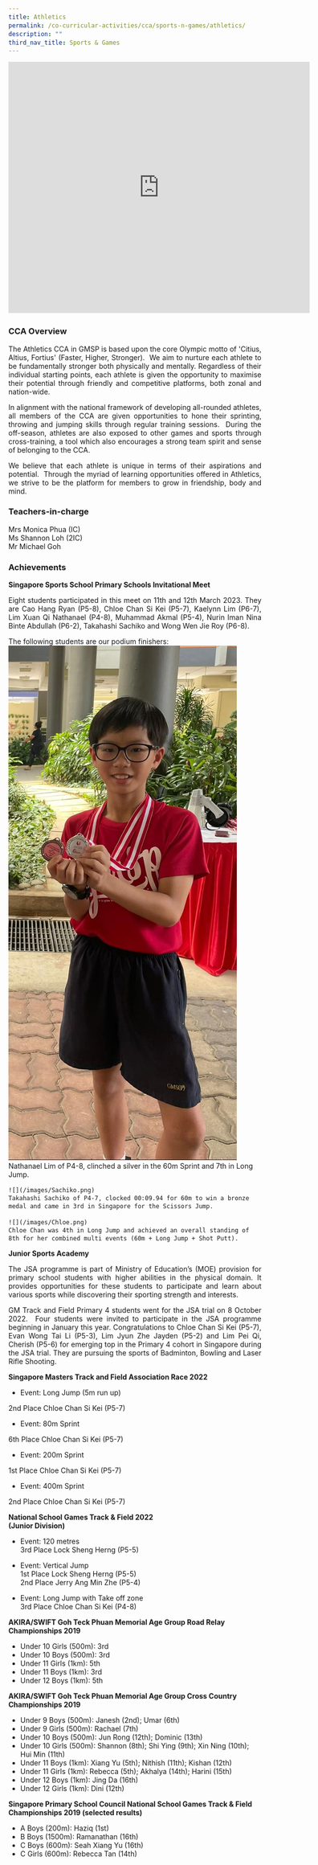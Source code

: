 ```yaml
---
title: Athletics
permalink: /co-curricular-activities/cca/sports-n-games/athletics/
description: ""
third_nav_title: Sports & Games
---
```

<iframe allowfullscreen="true" height="500" width="600" frameborder="0" src="https://docs.google.com/presentation/d/e/2PACX-1vQ3Y39B-_Y7XMFtfiizuhKd3APCmSFrE0um-MQhi9VL4axv5ZmtNfdx67iJ52bSSfvNu2iL3r_9-B5b/embed?start=false&amp;loop=true&amp;delayms=10000"></iframe>

### CCA Overview  

<p style="text-align: justify;">The Athletics CCA in GMSP is based upon the core Olympic motto of 'Citius, Altius, Fortius' (Faster, Higher, Stronger).&nbsp; We aim to nurture each athlete to be fundamentally stronger both physically and mentally. Regardless of their individual starting points, each athlete is given the opportunity to maximise their potential through friendly and competitive platforms, both zonal and nation-wide.

<p style="text-align: justify;">In alignment with the national framework of developing all-rounded athletes, all members of the CCA are given opportunities to hone their sprinting, throwing and jumping skills through regular training sessions.&nbsp; During the off-season, athletes are also exposed to other games and sports through cross-training, a tool which also encourages a strong team spirit and sense of belonging to the CCA.

<p style="text-align: justify;">We believe that each athlete is unique in terms of their aspirations and potential.&nbsp; Through the myriad of learning opportunities offered in Athletics, we strive to be the platform for members to grow in friendship, body and mind.

### Teachers-in-charge  
Mrs Monica Phua (IC)<br>
Ms Shannon Loh (2IC) <br>
Mr Michael Goh<br>

### Achievements  
	
**Singapore Sports School Primary Schools Invitational Meet**<br>
<p style="text-align: justify;">Eight students participated in this meet on 11th and 12th March 2023. They are Cao Hang Ryan (P5-8), Chloe Chan Si Kei (P5-7), Kaelynn Lim (P6-7), Lim Xuan Qi Nathanael (P4-8), Muhammad Akmal (P5-4), Nurin Iman Nina Binte Abdullah (P6-2), Takahashi Sachiko and Wong Wen Jie Roy (P6-8).
	
The following students are our podium finishers:
![](/images/Nathaniel.png)
Nathanael Lim of P4-8, clinched a silver in the 60m Sprint and 7th in Long Jump.
	
	![](/images/Sachiko.png)
	Takahashi Sachiko of P4-7, clocked 00:09.94 for 60m to win a bronze medal and came in 3rd in Singapore for the Scissors Jump.
	
	![](/images/Chloe.png)
	Chloe Chan was 4th in Long Jump and achieved an overall standing of 8th for her combined multi events (60m + Long Jump + Shot Putt).
	
**Junior Sports Academy**<br>
<p style="text-align: justify;">The JSA programme is part of Ministry of Education’s (MOE) provision for primary school students with higher abilities in the physical domain. It provides opportunities for these students to participate and learn about various sports while discovering their sporting strength and interests.

<p style="text-align: justify;">GM Track and Field Primary 4 students went for the JSA trial on 8 October 2022.  Four students were invited to participate in the JSA programme beginning in January this year. Congratulations to Chloe Chan Si Kei (P5-7), Evan Wong Tai Li (P5-3), Lim Jyun Zhe Jayden (P5-2) and Lim Pei Qi, Cherish (P5-6) for emerging top in the Primary 4 cohort in Singapore during the JSA trial. They are pursuing the sports of Badminton, Bowling and Laser Rifle Shooting.

**Singapore Masters Track and Field Association Race 2022**  <br>
* Event: Long Jump (5m run up)

2nd Place Chloe Chan Si Kei (P5-7)

* Event: 80m Sprint

6th Place Chloe Chan Si Kei (P5-7)

* Event: 200m Sprint

1st Place Chloe Chan Si Kei (P5-7)

* Event: 400m Sprint

2nd Place Chloe Chan Si Kei (P5-7)<br>
	
**National School Games Track &amp; Field 2022** <br>
**(Junior Division)**<br>
* Event:&nbsp;120 metres <br>
3rd Place&nbsp;Lock Sheng Herng (P5-5)&nbsp;  
  
* Event:&nbsp;Vertical Jump <br>
1st Place&nbsp;Lock Sheng Herng (P5-5)&nbsp;<br>
2nd Place&nbsp;Jerry Ang Min Zhe (P5-4)  
  
* Event:&nbsp;Long Jump with Take off zone <br>
3rd Place Chloe Chan Si Kei (P4-8)

**AKIRA/SWIFT Goh Teck Phuan Memorial Age Group Road Relay Championships 2019**
* Under 10 Girls (500m): 3rd
* Under 10 Boys (500m): 3rd
* Under 11 Girls (1km): 5th
* Under 11 Boys (1km): 3rd
* Under 12 Boys (1km): 5th

**AKIRA/SWIFT Goh Teck Phuan Memorial Age Group Cross Country Championships 2019**
* Under 9 Boys (500m): Janesh (2nd); Umar (6th)
* Under 9 Girls (500m): Rachael (7th)
* Under 10 Boys (500m): Jun Rong (12th); Dominic (13th)
* Under 10 Girls (500m): Shannon (8th); Shi Ying (9th); Xin Ning (10th); Hui Min (11th)
* Under 11 Boys (1km): Xiang Yu (5th); Nithish (11th); Kishan (12th)
* Under 11 Girls (1km): Rebecca (5th); Akhalya (14th); Harini (15th)
* Under 12 Boys (1km): Jing Da (16th)
* Under 12 Girls (1km): Dini (12th)

**Singapore Primary School Council National School Games Track &amp; Field Championships 2019 (selected results)**
* A Boys (200m): Haziq (1st)&nbsp;
* B Boys (1500m): Ramanathan (16th)
* C Boys (600m): Seah Xiang Yu (16th)
* C Girls (600m): Rebecca Tan (14th)